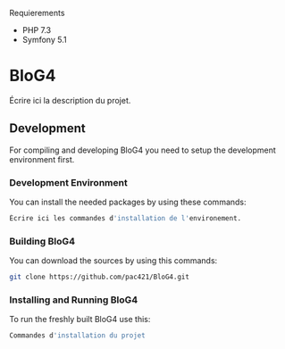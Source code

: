 Requierements
* PHP 7.3
* Symfony 5.1


BloG4
=======

Écrire ici la description du projet.


Development
-----------

For compiling and developing BloG4 you need to setup the development
environment first.


### Development Environment

You can install the needed packages by using these commands:

```sh
Écrire ici les commandes d'installation de l'environement.
```


### Building BloG4

You can download the sources by using this commands:

```sh
git clone https://github.com/pac421/BloG4.git
```

### Installing and Running BloG4

To run the freshly built BloG4 use this:

```sh
Commandes d'installation du projet
```
